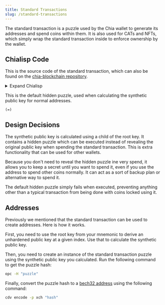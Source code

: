 ```yaml
---
title: Standard Transactions
slug: /standard-transactions
---
```


The standard transaction is a puzzle used by the Chia wallet to generate its addresses and spend coins within them. It is also used for CATs and NFTs, which simply wrap the standard transaction inside to enforce ownership by the wallet.

## Chialisp Code

This is the source code of the standard transaction, which can also be found on the [chia-blockchain repository](https://github.com/Chia-Network/chia-blockchain/blob/main/chia/wallet/puzzles/p2_delegated_puzzle_or_hidden_puzzle.clvm).

<details>
  <summary>Expand Chialisp</summary>

```chialisp
; build a pay-to delegated puzzle or hidden puzzle
; coins can be unlocked by signing a delegated puzzle and its solution
; OR by revealing the hidden puzzle and the underlying original key

; glossary of parameter names:

; hidden_puzzle: a "hidden puzzle" that can be revealed and used as an alternate
;   way to unlock the underlying funds
;
; synthetic_key_offset: a private key cryptographically generated using the hidden
;   puzzle and as inputs `original_public_key`
;
; SYNTHETIC_PUBLIC_KEY: the public key that is the sum of `original_public_key` and the
;   public key corresponding to `synthetic_key_offset`
;
; original_public_key: a public key, where knowledge of the corresponding private key
;   represents ownership of the file
;
; delegated_puzzle: a delegated puzzle, as in "graftroot", which should return the
;   desired conditions.
;
; solution: the solution to the delegated puzzle


(mod
    ; A puzzle should commit to `SYNTHETIC_PUBLIC_KEY`
    ;
    ; The solution should pass in 0 for `original_public_key` if it wants to use
    ; an arbitrary `delegated_puzzle` (and `solution`) signed by the
    ; `SYNTHETIC_PUBLIC_KEY` (whose corresponding private key can be calculated
    ; if you know the private key for `original_public_key`)
    ;
    ; Or you can solve the hidden puzzle by revealing the `original_public_key`,
    ; the hidden puzzle in `delegated_puzzle`, and a solution to the hidden puzzle.

    (SYNTHETIC_PUBLIC_KEY original_public_key delegated_puzzle solution)

    ; "assert" is a macro that wraps repeated instances of "if"
    ; usage: (assert A0 A1 ... An R)
    ; all of A0, A1, ... An must evaluate to non-null, or an exception is raised
    ; return the value of R (if we get that far)

    (defmacro assert items
        (if (r items)
            (list if (f items) (c assert (r items)) (q . (x)))
            (f items)
        )
    )

    (include condition_codes.clvm)

    ;; hash a tree
    ;; This is used to calculate a puzzle hash given a puzzle program.
    (defun sha256tree1
           (TREE)
           (if (l TREE)
               (sha256 2 (sha256tree1 (f TREE)) (sha256tree1 (r TREE)))
               (sha256 1 TREE)
           )
    )

    ; "is_hidden_puzzle_correct" returns true iff the hidden puzzle is correctly encoded

    (defun-inline is_hidden_puzzle_correct (SYNTHETIC_PUBLIC_KEY original_public_key delegated_puzzle)
      (=
          SYNTHETIC_PUBLIC_KEY
          (point_add
              original_public_key
              (pubkey_for_exp (sha256 original_public_key (sha256tree1 delegated_puzzle)))
          )
      )
    )

    ; "possibly_prepend_aggsig" is the main entry point

    (defun-inline possibly_prepend_aggsig (SYNTHETIC_PUBLIC_KEY original_public_key delegated_puzzle conditions)
      (if original_public_key
          (assert
              (is_hidden_puzzle_correct SYNTHETIC_PUBLIC_KEY original_public_key delegated_puzzle)
              conditions
          )
          (c (list AGG_SIG_ME SYNTHETIC_PUBLIC_KEY (sha256tree1 delegated_puzzle)) conditions)
      )
    )

    ; main entry point

    (possibly_prepend_aggsig
        SYNTHETIC_PUBLIC_KEY original_public_key delegated_puzzle
        (a delegated_puzzle solution))
)
```

</details>

This is the default hidden puzzle, used when calculating the synthetic public key for normal addresses.

```chialisp
(=)
```

## Design Decisions

The synthetic public key is calculated using a child of the root key. It contains a hidden puzzle which can be executed instead of revealing the original public key when spending the standard transaction. This is extra functionality that can be used for other wallets.

Because you don't need to reveal the hidden puzzle ine very spend, it allows you to keep a secret until you want to spend it, even if you use the address to spend other coins normally. It can act as a sort of backup plan or alternative way to spend it.

The default hidden puzzle simply fails when executed, preventing anything other than a typical transaction from being done with coins locked using it.

## Addresses

Previously we mentioned that the standard transaction can be used to create addresses. Here is how it works.

First, you need to use the root key from your mnemonic to derive an unhardened public key at a given index. Use that to calculate the synthetic public key.

Then, you need to create an instance of the standard transaction puzzle using the synthetic public key you calculated. Run the following command to get the puzzle hash:

```bash
opc -H "puzzle"
```

Finally, convert the puzzle hash to a [bech32 address](https://en.bitcoin.it/wiki/Bech32) using the following command:

```bash
cdv encode -p xch "hash"
```
